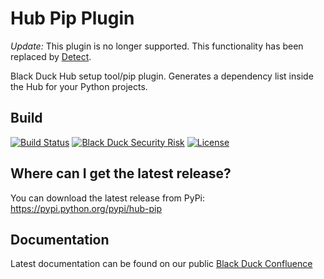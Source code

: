 # Hub Pip Plugin

*Update:* This plugin is no longer supported.  This functionality has been replaced by [Detect](https://github.com/blackducksoftware/hub-detect).

Black Duck Hub setup tool/pip plugin.  Generates a dependency list inside the Hub for your Python projects. 

## Build

[![Build Status](https://travis-ci.org/blackducksoftware/hub-pip.svg?branch=master)](https://travis-ci.org/blackducksoftware/hub-pip)
[![Black Duck Security Risk](https://copilot.blackducksoftware.com/github/groups/blackducksoftware/locations/hub-pip/public/results/branches/master/badge-risk.svg)](https://copilot.blackducksoftware.com/github/groups/blackducksoftware/locations/hub-pip/public/results/branches/master)
[![License](https://img.shields.io/badge/License-Apache%202.0-blue.svg)](https://opensource.org/licenses/Apache-2.0)

## Where can I get the latest release? ##
You can download the latest release from PyPi: https://pypi.python.org/pypi/hub-pip

## Documentation

Latest documentation can be found on our public [Black Duck Confluence](https://blackducksoftware.atlassian.net/wiki/display/INTDOCS/)
